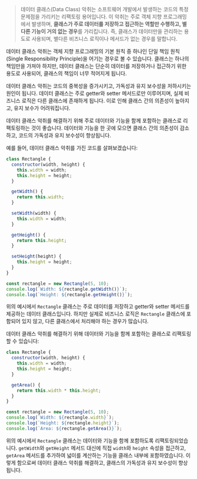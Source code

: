 > 데이터 클래스(Data Class) 악취는 소프트웨어 개발에서 발생하는 코드의 특정 문제점을 가리키는 리팩토링 용어입니다. 이 악취는 주로 객체 지향 프로그래밍에서 발생하며, **클래스가 주로 데이터를 저장하고 접근하는 역할만 수행하고, 별다른 기능이 거의 없는 경우**를 가리킵니다. 즉, 클래스가 데이터만을 관리하는 용도로 사용되며, 별다른 비즈니스 로직이나 메서드가 없는 경우를 말합니다.

데이터 클래스 악취는 객체 지향 프로그래밍의 기본 원칙 중 하나인 단일 책임 원칙(Single Responsibility Principle)을 어기는 경우로 볼 수 있습니다. 클래스는 하나의 책임만을 가져야 하지만, 데이터 클래스는 단순히 데이터를 저장하거나 접근하기 위한 용도로 사용되어, 클래스의 책임이 너무 적어지게 됩니다.

데이터 클래스 악취는 코드의 중복성을 증가시키고, 가독성과 유지 보수성을 저하시키는 원인이 됩니다. 데이터 클래스는 주로 getter와 setter 메서드로만 이루어지며, 실제 비즈니스 로직은 다른 클래스에 존재하게 됩니다. 이로 인해 클래스 간의 의존성이 높아지고, 유지 보수가 어려워집니다.

데이터 클래스 악취를 해결하기 위해 주로 데이터와 기능을 함께 포함하는 클래스로 리팩토링하는 것이 좋습니다. 데이터와 기능을 한 곳에 모으면 클래스 간의 의존성이 감소하고, 코드의 가독성과 유지 보수성이 향상됩니다.

예를 들어, 데이터 클래스 악취를 가진 코드를 살펴보겠습니다:

```js
class Rectangle {
  constructor(width, height) {
    this.width = width;
    this.height = height;
  }

  getWidth() {
    return this.width;
  }

  setWidth(width) {
    this.width = width;
  }

  getHeight() {
    return this.height;
  }

  setHeight(height) {
    this.height = height;
  }
}

const rectangle = new Rectangle(5, 10);
console.log(`Width: ${rectangle.getWidth()}`);
console.log(`Height: ${rectangle.getHeight()}`);
```

위의 예시에서 `Rectangle` 클래스는 주로 데이터를 저장하고 getter와 setter 메서드를 제공하는 데이터 클래스입니다. 하지만 실제로 비즈니스 로직은 `Rectangle` 클래스에 포함되어 있지 않고, 다른 클래스에서 처리해야 하는 경우가 많습니다.

데이터 클래스 악취를 해결하기 위해 데이터와 기능을 함께 포함하는 클래스로 리팩토링할 수 있습니다:

```js
class Rectangle {
  constructor(width, height) {
    this.width = width;
    this.height = height;
  }

  getArea() {
    return this.width * this.height;
  }
}

const rectangle = new Rectangle(5, 10);
console.log(`Width: ${rectangle.width}`);
console.log(`Height: ${rectangle.height}`);
console.log(`Area: ${rectangle.getArea()}`);
```

위의 예시에서 `Rectangle` 클래스는 데이터와 기능을 함께 포함하도록 리팩토링되었습니다. `getWidth`와 `getHeight` 메서드 대신에 직접 `width`와 `height` 속성을 접근하고, `getArea` 메서드를 추가하여 넓이를 계산하는 기능을 클래스 내부에 포함하였습니다. 이렇게 함으로써 데이터 클래스 악취를 해결하고, 클래스의 가독성과 유지 보수성이 향상됩니다.